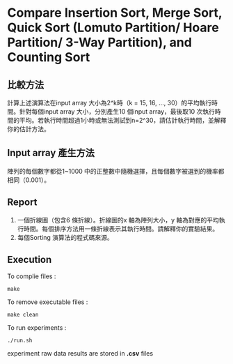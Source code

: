 # Compare Insertion Sort, Merge Sort, Quick Sort (Lomuto Partition/ Hoare Partition/ 3-Way Partition), and Counting Sort

## 比較方法
計算上述演算法在input array 大小為2^k時（k = 15, 16, …, 30）的平均執行時間。針對每個input array 大小，分別產生10 個input array，最後取10 次執行時間的平均。若執行時間超過1小時或無法測試到n=2^30，請估計執行時間，並解釋你的估計方法。

## Input array 產生方法
陣列的每個數字都從1~1000 中的正整數中隨機選擇，且每個數字被選到的機率都相同（0.001）。

## Report 
1. 一個折線圖（包含6 條折線）。折線圖的x 軸為陣列大小，y 軸為對應的平均執行時間。每個排序方法用一條折線表示其執行時間。請解釋你的實驗結果。
2. 每個Sorting 演算法的程式碼來源。


## Execution
To complie files :
```
make
```
To remove executable files :
```
make clean 
```
To run experiments :
```
./run.sh 
```
experiment raw data results are stored in **.csv** files  
